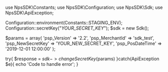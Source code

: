 use NpsSDK\Constants;
use NpsSDK\Configuration;
use NpsSDK\Sdk;
use NpsSDK\ApiException;

Configuration::environment(Constants::STAGING_ENV);
Configuration::secretKey("_YOUR_SECRET_KEY_");
$sdk = new Sdk();

$params = array(
    'psp_Version' => '2.2',
    'psp_MerchantId' => 'sdk_test',
    'psp_NewSecretKey' => 'YOUR_NEW_SECRET_KEY',
    'psp_PosDateTime' => '2019-12-01 12:00:00'
);

try{ 
    $response = $sdk->changeSecretKey($params) 
}catch(ApiException $e){ 
    echo 'Code to handle error'; 
} 
